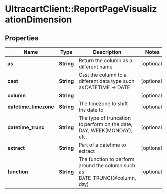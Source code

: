 # UltracartClient::ReportPageVisualizationDimension

## Properties
Name | Type | Description | Notes
------------ | ------------- | ------------- | -------------
**as** | **String** | Return the column as a different name | [optional] 
**cast** | **String** | Cast the column to a different data type such as DATETIME -&gt; DATE | [optional] 
**column** | **String** |  | [optional] 
**datetime_timezone** | **String** | The timezone to shift the date to | [optional] 
**datetime_trunc** | **String** | The type of truncation to perform on the date, DAY, WEEK(MONDAY), etc. | [optional] 
**extract** | **String** | Part of a datetime to extract | [optional] 
**function** | **String** | The function to perform around the column such as DATE_TRUNC(@column, day) | [optional] 


